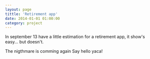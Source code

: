 ```yaml
---
layout: page
tittle: 'Retirement app'
date: 2014-01-01 01:00:00
category: project
---
```

In september 13 have a little estimation for a retirement app, it show's easy... but doesn't.

The nigthmare is comming again
 Say hello yaca!
